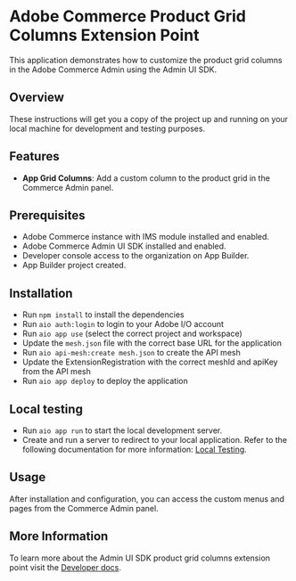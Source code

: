 # Adobe Commerce Product Grid Columns Extension Point

This application demonstrates how to customize the product grid columns in the Adobe Commerce Admin using the Admin UI SDK.

## Overview

These instructions will get you a copy of the project up and running on your local machine for development and testing purposes.

## Features

- **App Grid Columns**: Add a custom column to the product grid in the Commerce Admin panel.

## Prerequisites

- Adobe Commerce instance with IMS module installed and enabled.
- Adobe Commerce Admin UI SDK installed and enabled.
- Developer console access to the organization on App Builder.
- App Builder project created.

## Installation

- Run `npm install` to install the dependencies
- Run `aio auth:login` to login to your Adobe I/O account
- Run `aio app use` (select the correct project and workspace)
- Update the `mesh.json` file with the correct base URL for the application
- Run `aio api-mesh:create mesh.json` to create the API mesh
- Update the ExtensionRegistration with the correct meshId and apiKey from the API mesh
- Run `aio app deploy` to deploy the application

## Local testing

- Run `aio app run` to start the local development server.
- Create and run a server to redirect to your local application. Refer to the following documentation for more information: [Local Testing](https://developer.adobe.com/commerce/extensibility/admin-ui-sdk/configuration/).

## Usage

After installation and configuration, you can access the custom menus and pages from the Commerce Admin panel.

## More Information

To learn more about the Admin UI SDK product grid columns extension point visit the [Developer docs](https://developer.adobe.com/commerce/extensibility/admin-ui-sdk/extension-points/product/grid-columns/).
